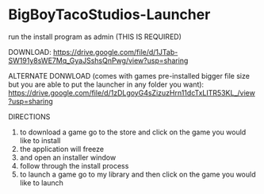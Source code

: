 # BigBoyTacoStudios-Launcher
run the install program as admin (THIS IS REQUIRED)

DOWNLOAD: https://drive.google.com/file/d/1JTab-SW191y8sWE7Mq_GyaJSshsQnPwg/view?usp=sharing

ALTERNATE DONWLOAD (comes with games pre-installed bigger file size but you are able to put the launcher in any folder you want): https://drive.google.com/file/d/1zDLgoyG4sZizuzHrn11dcTxLITR53KL_/view?usp=sharing

DIRECTIONS
1. to download a game go to the store and click on the game you would like to install
2. the application will freeze
3. and open an installer window
4. follow through the install process
5. to launch a game go to my library and then click on the game you would like to launch
